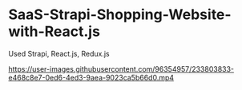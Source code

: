 # SaaS-Strapi-Shopping-Website-with-React.js

Used Strapi, React.js, Redux.js

https://user-images.githubusercontent.com/96354957/233803833-e468c8e7-0ed6-4ed3-9aea-9023ca5b66d0.mp4
